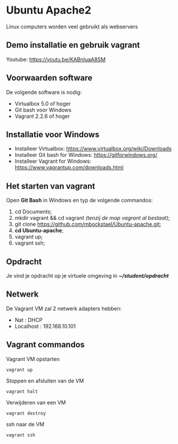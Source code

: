 # Ubuntu Apache2
Linux computers worden veel gebruikt als webservers

## Demo installatie en gebruik vagrant
Youtube: https://youtu.be/KABnIuaA8SM

## Voorwaarden software

De volgende software is nodig:
  * Virtualbox 5.0 of hoger
  * Git bash voor Windows
  * Vagrant 2.2.6 of hoger

## Installatie voor Windows
  * Installeer Virtualbox: https://www.virtualbox.org/wiki/Downloads
  * Installeer Git bash for Windows: https://gitforwindows.org/
  * Installeer Vagrant for Windows: https://www.vagrantup.com/downloads.html


## Het starten van vagrant
Open <b>Git Bash</b> in Windows en typ de volgende commandos:
  1. cd Documents;
  2. mkdir vagrant && cd vagrant *(tenzij de map vagrant al bestaat)*;
  3. git clone https://github.com/mbockstael/Ubuntu-apache.git;
  4. **cd Ubuntu-apache**;
  5. vagrant up;
  6. vagrant ssh;

## Opdracht
Je vind je opdracht op je virtuele omgeving in ***~/student/opdracht***

## Netwerk
De Vagrant VM zal 2 netwerk adapters hebben:
  * Nat : DHCP
  * Localhost : 192.168.10.101

## Vagrant commandos
Vagrant VM opstarten
```
vagrant up
```
Stoppen en afsluiten van de VM
```
vagrant halt
```
Verwijderen van een VM
```
vagrant destroy
```
ssh naar de VM
```
vagrant ssh
```
